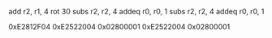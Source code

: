 add r2, r1, 4 rot 30
subs r2, r2, 4
addeq r0, r0, 1
subs r2, r2, 4
addeq r0, r0, 1

0xE2812F04
0xE2522004
0x02800001
0xE2522004
0x02800001